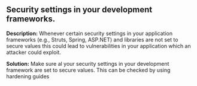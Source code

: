 
Security settings in your development frameworks. 
-------

**Description:**
Whenever certain security settings in your application frameworks (e.g., Struts, Spring, ASP.NET) and libraries are not set to secure values this could lead to vulnerabilities in your application which an attacker could exploit.




**Solution:**
Make sure al your security settings in your development framework are set to secure values. This can be checked by using hardening guides

	